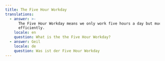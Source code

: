 ```yaml
---
title: The Five Hour Workday
translations:
  - answer: >-
      The Five Hour Workday means we only work five hours a day but much more
      efficiently.
    locale: en
    question: What is the the Five Hour Workday?
  - answer: Geil
    locale: de
    question: Was ist der Five Hour Workday
---
```


